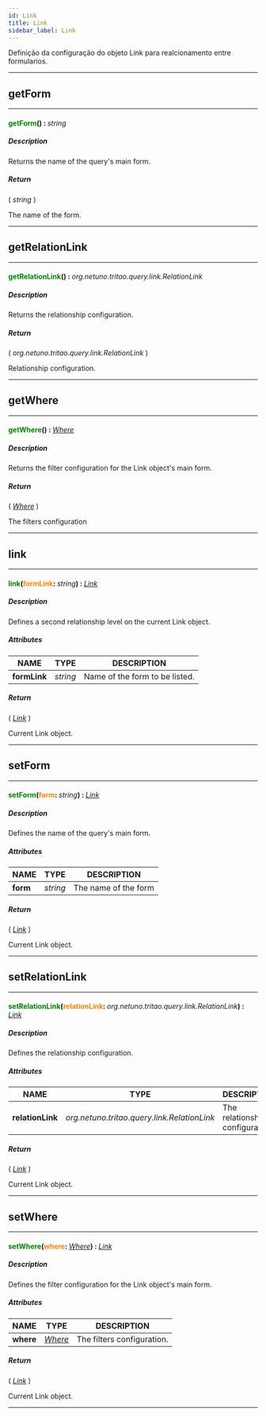 ```yaml
---
id: Link
title: Link
sidebar_label: Link
---
```


Definição da configuração do objeto Link para realcionamento entre formularios.

---

## getForm

---

#### <span style="color: #008000">getForm</span>() : <span style="font-weight: normal; font-style: italic;">string</span>
##### Description

Returns the name of the query's main form.

##### Return

( _string_ )

The name of the form.

---

## getRelationLink

---

#### <span style="color: #008000">getRelationLink</span>() : <span style="font-weight: normal; font-style: italic;">org.netuno.tritao.query.link.RelationLink</span>
##### Description

Returns the relationship configuration.

##### Return

( _org.netuno.tritao.query.link.RelationLink_ )

Relationship configuration.

---

## getWhere

---

#### <span style="color: #008000">getWhere</span>() : <span style="font-weight: normal; font-style: italic;">[Where](../../objects/Where)</span>
##### Description

Returns the filter configuration for the Link object's main form.

##### Return

( _[Where](../../objects/Where)_ )

The filters configuration

---

## link

---

#### <span style="color: #008000">link</span>(<span style="color: #FF8000">formLink</span>: <span style="font-weight: normal; font-style: italic;">string</span>) : <span style="font-weight: normal; font-style: italic;">[Link](../../objects/Link)</span>
##### Description

Defines a second relationship level on the current Link object.

##### Attributes

| NAME | TYPE | DESCRIPTION |
|---|---|---|
| **formLink** | _string_ | Name of the form to be listed. |

##### Return

( _[Link](../../objects/Link)_ )

Current Link object.

---

## setForm

---

#### <span style="color: #008000">setForm</span>(<span style="color: #FF8000">form</span>: <span style="font-weight: normal; font-style: italic;">string</span>) : <span style="font-weight: normal; font-style: italic;">[Link](../../objects/Link)</span>
##### Description

Defines the name of the query's main form.

##### Attributes

| NAME | TYPE | DESCRIPTION |
|---|---|---|
| **form** | _string_ | The name of the form |

##### Return

( _[Link](../../objects/Link)_ )

Current Link object.

---

## setRelationLink

---

#### <span style="color: #008000">setRelationLink</span>(<span style="color: #FF8000">relationLink</span>: <span style="font-weight: normal; font-style: italic;">org.netuno.tritao.query.link.RelationLink</span>) : <span style="font-weight: normal; font-style: italic;">[Link](../../objects/Link)</span>
##### Description

Defines the relationship configuration.

##### Attributes

| NAME | TYPE | DESCRIPTION |
|---|---|---|
| **relationLink** | _org.netuno.tritao.query.link.RelationLink_ | The relationship configuration. |

##### Return

( _[Link](../../objects/Link)_ )

Current Link object.

---

## setWhere

---

#### <span style="color: #008000">setWhere</span>(<span style="color: #FF8000">where</span>: <span style="font-weight: normal; font-style: italic;">[Where](../../objects/Where)</span>) : <span style="font-weight: normal; font-style: italic;">[Link](../../objects/Link)</span>
##### Description

Defines the filter configuration for the Link object's main form.

##### Attributes

| NAME | TYPE | DESCRIPTION |
|---|---|---|
| **where** | _[Where](../../objects/Where)_ | The filters configuration. |

##### Return

( _[Link](../../objects/Link)_ )

Current Link object.

---

